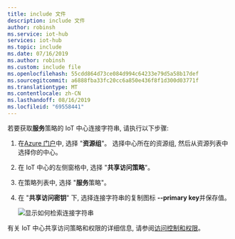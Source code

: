 ```yaml
---
title: include 文件
description: include 文件
author: robinsh
ms.service: iot-hub
services: iot-hub
ms.topic: include
ms.date: 07/16/2019
ms.author: robinsh
ms.custom: include file
ms.openlocfilehash: 55cdd864d73ce084d994c64233e79d5a58b17def
ms.sourcegitcommit: a6888fba33fc20cc6a850e436f8f1d300d03771f
ms.translationtype: MT
ms.contentlocale: zh-CN
ms.lasthandoff: 08/16/2019
ms.locfileid: "69558441"
---
```

<!-- This tells how to get the connection string for the service shared access policy of your IoT hub -->

若要获取**服务**策略的 IoT 中心连接字符串, 请执行以下步骤:

1. 在[Azure 门户](https://portal.azure.com)中, 选择 "**资源组**"。 选择中心所在的资源组, 然后从资源列表中选择你的中心。

1. 在 IoT 中心的左侧窗格中, 选择 "**共享访问策略**"。

1. 在策略列表中, 选择 "**服务**策略"。

1. 在 "**共享访问密钥**" 下, 选择连接字符串的复制图标 **--primary key**并保存值。

    ![显示如何检索连接字符串](./media/iot-hub-include-find-service-connection-string/iot-hub-get-connection-string.png)

有关 IoT 中心共享访问策略和权限的详细信息, 请参阅[访问控制和权限](../articles/iot-hub/iot-hub-devguide-security.md#access-control-and-permissions)。
